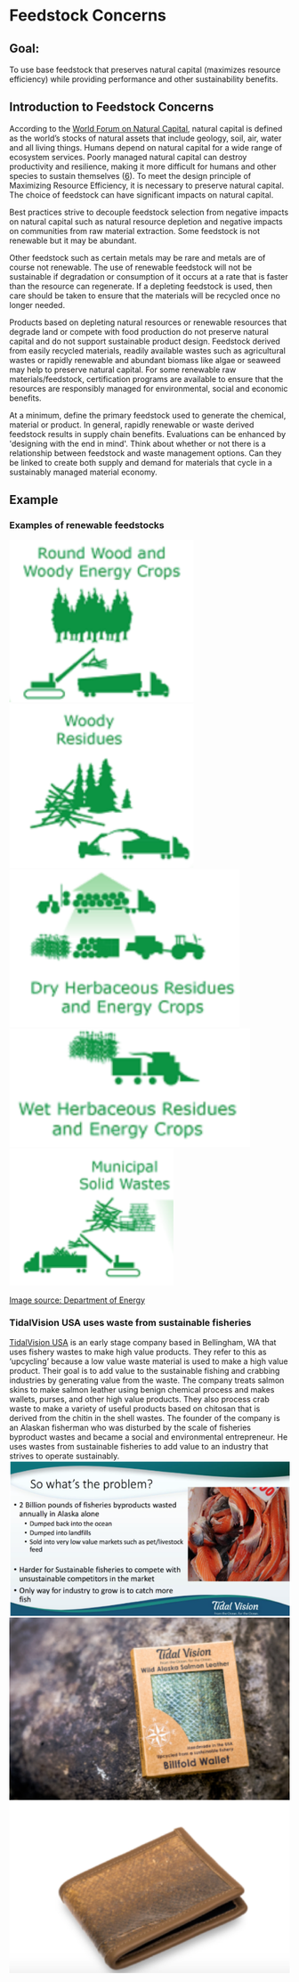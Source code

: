 # Feedstock Concerns

## Goal: 
To use base feedstock that preserves natural capital (maximizes resource efficiency) while providing performance and other sustainability benefits.

## Introduction to Feedstock Concerns
According to the [World Forum on Natural Capital](https://naturalcapitalforum.com/about/), natural capital is defined as the world’s stocks of natural assets that include geology, soil, air, water and all living things. Humans depend on natural capital for a wide range of ecosystem services. Poorly managed natural capital can destroy productivity and resilience, making it more difficult for humans and other species to sustain themselves ([6](https://naturalcapitalforum.com/about/)). To meet the design principle of Maximizing Resource Efficiency, it is necessary to preserve natural capital. The choice of feedstock can have significant impacts on natural capital.

Best practices strive to decouple feedstock selection from negative impacts on natural capital such as natural resource depletion and negative impacts on communities from raw material extraction. Some feedstock is not renewable but it may be abundant. 

Other feedstock such as certain metals may be rare and metals are of course not renewable. The use of renewable feedstock will not be sustainable if degradation or consumption of it occurs at a rate that is faster than the resource can regenerate.  If a depleting feedstock is used, then care should be taken to ensure that the materials will be recycled once no longer needed.

Products based on depleting natural resources or renewable resources that degrade land or compete with food production do not preserve natural capital and do not support sustainable product design. Feedstock derived from easily recycled materials, readily available wastes such as agricultural wastes or rapidly renewable and abundant biomass like algae or seaweed may help to preserve natural capital. For some renewable raw materials/feedstock, certification programs are available to ensure that the resources are responsibly managed for environmental, social and economic benefits. 

At a minimum, define the primary feedstock used to generate the chemical, material or product. In general, rapidly renewable or waste derived feedstock results in supply chain benefits. Evaluations can be enhanced by 'designing with the end in mind'. Think about whether or not there is a relationship between feedstock and waste management options.  Can they be linked to create both supply and demand for materials that cycle in a sustainably managed material economy.

## Example
### Examples of renewable feedstocks
![Round wood and energy crops](https://github.com/NorthwestGreenChemistry/PrISM/blob/develop/app/assets/2-feedstock/round-wood.png)
![Woody residues](https://github.com/NorthwestGreenChemistry/PrISM/blob/develop/app/assets/2-feedstock/woody-residues.png)
![Dry herbaceous residues and energy crops](https://github.com/NorthwestGreenChemistry/PrISM/blob/develop/app/assets/2-feedstock/dry-herbaceous-residue.png)
![Wet herbaceous residues and energy crops](https://github.com/NorthwestGreenChemistry/PrISM/blob/develop/app/assets/2-feedstock/wet-herbaceous-residue.png)
![Municipal solid wastes](https://github.com/NorthwestGreenChemistry/PrISM/blob/develop/app/assets/2-feedstock/municipal-solid-wastes.png)

[Image source: Department of Energy](https://www.energy.gov/eere/bioenergy/biomass-feedstocks/)

### TidalVision USA uses waste from sustainable fisheries
[TidalVision USA](https://tidalvisionusa.com/) is an early stage company based in Bellingham, WA that uses fishery wastes to make high value products. They refer to this as ‘upcycling’ because a low value waste material is used to make a high value product.  Their goal is to add value to the sustainable fishing and crabbing industries by generating value from the waste.  The company treats salmon skins to make salmon leather using benign chemical process and makes wallets, purses, and other high value products.  They also process crab waste to make a variety of useful products based on chitosan that is derived from the chitin in the shell wastes.  The founder of the company is an Alaskan fisherman who was disturbed by the scale of fisheries byproduct wastes and became a social and environmental entrepreneur.  He uses wastes from sustainable fisheries to add value to an industry that strives to operate sustainably.
![2 billion pounds of fisheries byproducts are wasted annually in Alaska alone. The waste is dumped back into the ocean or landfills, or sold into very low value markets such as pet/livestock feed. It's also harder for sustainable fisheries to compete with unsustainable competitors on the market. The only way for the industry to grow right now is to catch more fish.](https://github.com/NorthwestGreenChemistry/PrISM/blob/develop/app/assets/2-feedstock/tidal-vision-pop.png)
![wallets made from salmon skin](https://github.com/NorthwestGreenChemistry/PrISM/blob/develop/app/assets/2-feedstock/tidal-vision.png)